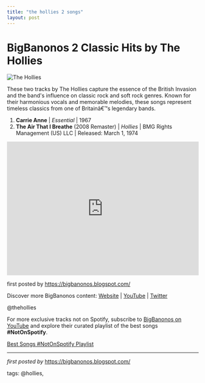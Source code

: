 ```yaml
---
title: "the hollies 2 songs"
layout: post
---
```

<h1>BigBanonos 2 Classic Hits by The Hollies</h1>
<img alt="The Hollies" src="https://upload.wikimedia.org/wikipedia/en/thumb/2/23/TheHollies1970.jpg/280px-TheHollies1970.jpg" /> <p>These two tracks by The Hollies capture the essence of the British Invasion and the band's influence on classic rock and soft rock genres. Known for their harmonious vocals and memorable melodies, these songs represent timeless classics from one of Britainâ€™s legendary bands.</p> <ol> <li><strong>Carrie Anne</strong> | <em>Essential</em> | 1967</li> <li><strong>The Air That I Breathe</strong> (2008 Remaster) | <em>Hollies</em> | BMG Rights Management (US) LLC | Released: March 1, 1974</li>
</ol> <div> <iframe allow="autoplay; clipboard-write; encrypted-media; fullscreen; picture-in-picture" allowfullscreen="" frameborder="0" height="352" loading="lazy" src="https://open.spotify.com/embed/playlist/2qAVLfQPzKXkysK8CTyNKF?utm_source=generator" width="100%"></iframe>
</div> <p>first posted by <a href="https://bigbanonos.blogspot.com/">https://bigbanonos.blogspot.com/</a></p> <div> <p>Discover more BigBanonos content: <a href="https://bigbanonos.blogspot.com/">Website</a> | <a href="https://www.youtube.com/@BigBanonos">YouTube</a> | <a href="https://x.com/bigbanonos">Twitter</a></p>
</div> <!--Tags-->
<p>@thehollies</p>


<!--Subscribe and Playlist Links-->
<div>
    <p>For more exclusive tracks not on Spotify, subscribe to <a href="https://www.youtube.com/@BigBanonos" target="_blank">BigBanonos on YouTube</a> and explore their curated playlist of the best songs <strong>#NotOnSpotify</strong>.</p>
    <p><a href="https://www.youtube.com/playlist?list=PLtuNtuTatqI0kFahUCbtbfenC_ET5O_tr" target="_blank">Best Songs #NotOnSpotify Playlist<br /></a></p></div>

<hr />

<p><em>first posted by</em> <a href="https://bigbanonos.blogspot.com/" rel="noopener" target="_new">https://bigbanonos.blogspot.com/</a></p>

<p>tags: @hollies,</p>
